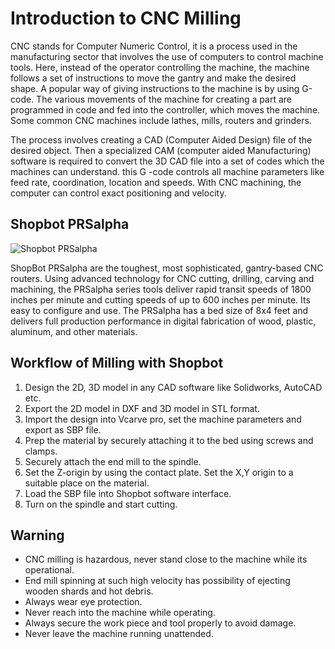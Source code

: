 # Introduction to CNC Milling

CNC stands for Computer Numeric Control, it is a process used in the manufacturing sector that involves the use of computers to control machine tools.  Here, instead of the operator controlling the machine, the machine follows a set of instructions to  move the gantry and  make the desired shape. A popular way of giving instructions to the machine is by using G-code. The various movements of the machine for creating a part are programmed  in code and fed into the controller, which moves the machine. Some common CNC machines include lathes, mills, routers and grinders.

The process involves creating a CAD (Computer Aided Design)  file of the desired object. Then a specialized CAM (computer aided Manufacturing) software is required to convert the 3D CAD file into a set of codes which the machines can understand. this     G -code  controls all machine parameters like feed rate, coordination, location and speeds. With CNC machining, the computer can control exact positioning and velocity.

## Shopbot PRSalpha

![Shopbot PRSalpha](https://user-images.githubusercontent.com/32607702/32045778-c49a84e2-ba5e-11e7-8a94-762c22788398.png)

ShopBot PRSalpha are the toughest, most sophisticated, gantry-based CNC routers. Using advanced technology for CNC cutting, drilling, carving and machining, the PRSalpha series tools deliver rapid transit speeds of 1800 inches per minute and cutting speeds of up to 600 inches per minute. Its easy to configure and use. The PRSalpha has a bed size of 8x4 feet and delivers full production performance in digital fabrication of wood, plastic, aluminum, and other materials. 

## Workflow of Milling with Shopbot

1. Design the 2D, 3D model in any CAD software like Solidworks, AutoCAD etc.
2. Export the  2D model in DXF and 3D model in STL format.
3. Import the design into Vcarve pro, set the machine parameters and export as SBP file.
4. Prep the material by securely attaching it to the bed using screws and clamps.
5. Securely attach the end mill to the spindle.
6. Set the Z-origin by using the contact plate. Set the X,Y origin to a suitable place on the material.
7. Load the SBP file into  Shopbot software interface.
8. Turn on the spindle and start cutting.

## Warning

- CNC milling is hazardous, never stand close to the machine while its operational.
- End mill spinning at such high velocity has possibility of ejecting wooden shards and hot debris.
- Always wear eye protection.
- Never reach into the machine while operating.
- Always secure the work piece and tool properly to avoid damage.
- Never leave the machine running unattended.
